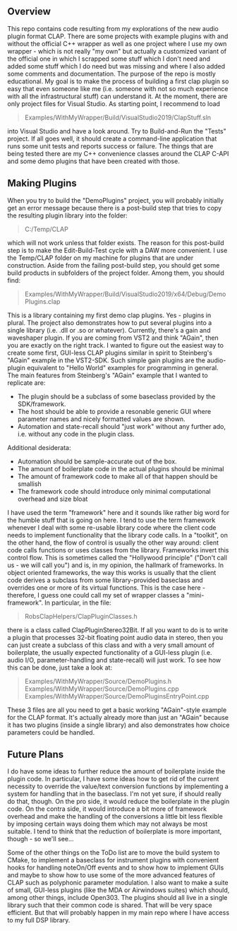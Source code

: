 Overview
--------

This repo contains code resulting from my explorations of the new audio plugin format CLAP. There 
are some projects with example plugins with and without the official C++ wrapper as well as one 
project where I use my own wrapper - which is not really "my own" but actually a customized variant 
of the official one in which I scrapped some stuff which I don't need and added some stuff which I 
do need but was missing and where I also added some comments and documentation. The purpose of the 
repo is mostly educational. My goal is to make the process of building a first clap plugin so easy 
that even someone like me (i.e. someone with not so much experience with all the infrastructural 
stuff) can understand it. At the moment, there are only project files for Visual Studio. As starting
point, I recommend to load

> Examples/WithMyWrapper/Build/VisualStudio2019/ClapStuff.sln

into Visual Studio and have a look around. Try to Build-and-Run the "Tests" project. If all goes 
well, it should create a command-line application that runs some unit tests and reports success or 
failure. The things that are being tested there are my C++ convenience classes around the CLAP C-API 
and some demo plugins that have been created with those.


Making Plugins
--------------

When you try to build the "DemoPlugins" project, you will probably initially get an error message 
because there is a post-build step that tries to copy the resulting plugin library into the folder:
 
> C:/Temp/CLAP  

which will not work unless that folder exists. The reason for this post-build step is to make the 
Edit-Build-Test cycle with a DAW more convenient. I use the Temp/CLAP folder on my machine for 
plugins that are under construction. Aside from the failing post-build step, you should get some 
build products in subfolders of the project folder. Among them, you should find:

> Examples/WithMyWrapper/Build/VisualStudio2019/x64/Debug/DemoPlugins.clap

This is a library containing my first demo clap plugins. Yes - plugins in plural. The project also 
demonstrates how to put several plugins into a single library (i.e. .dll or .so or whatever). 
Currently, there's a gain and waveshaper plugin. If you are coming from VST2 and think "AGain", then 
you are exactly on the right track. I wanted to figure out the easiest way to create some first, 
GUI-less CLAP plugins similar in spirit to Steinberg's "AGain" example in the VST2-SDK. Such simple 
gain plugins are the audio-plugin equivalent to "Hello World" examples for programming in general.
The main features from Steinberg's "AGain" example that I wanted to replicate are:

  - The plugin should be a subclass of some baseclass provided by the SDK/framework.
  - The host should be able to provide a resonable generic GUI where parameter names and nicely 
    formatted values are shown.
  - Automation and state-recall should "just work" without any further ado, i.e. without any code in
    the plugin class.
 
Additional desiderata:

  - Automation should be sample-accurate out of the box.
  - The amount of boilerplate code in the actual plugins should be minimal
  - The amount of framework code to make all of that happen should be smallish
  - The framework code should introduce only minimal computational overhead and size bloat

I have used the term "framework" here and it sounds like rather big word for the humble stuff that 
is going on here. I tend to use the term framework whenever I deal with some re-usable library code 
where the client code needs to implement functionality that the library code calls. In a "toolkit",
on the other hand, the flow of control is usually the other way around: client code calls functions 
or uses classes from the library. Frameworks invert this control flow. This is sometimes called the 
"Hollywood principle" ("Don't call us - we will call you") and is, in my opinion, the hallmark of 
frameworks. In object oriented frameworks, the way this works is usually that the client code 
derives a subclass from some library-provided baseclass and overrides one or more of its virtual 
functions. This is the case here - therefore, I guess one could call my set of wrapper classes a 
"mini-framework". In particular, in the file:

> RobsClapHelpers/ClapPluginClasses.h

there is a class called ClapPluginStereo32Bit. If all you want to do is to write a plugin that 
processes 32-bit floating point audio data in stereo, then you can just create a subclass of this
class and with a very small amount of boilerplate, the usually expected functionality of a 
GUI-less plugin (i.e. audio I/O, parameter-handling and state-recall) will just work. To see how 
this can be done, just take a look at:

> Examples/WithMyWrapper/Source/DemoPlugins.h  
> Examples/WithMyWrapper/Source/DemoPlugins.cpp  
> Examples/WithMyWrapper/Source/DemoPluginsEntryPoint.cpp

These 3 files are all you need to get a basic working "AGain"-style example for the CLAP format. 
It's actually already more than just an "AGain" because it has two plugins (inside a single 
library) and also demonstrates how choice parameters could be handled.


Future Plans
------------

I do have some ideas to further reduce the amount of boilerplate inside the plugin code. In 
particular, I have some ideas how to get rid of the current necessity to override the value/text
conversion functions by implementing a system for handling that in the baseclass. I'm not yet sure,
if should really do that, though. On the pro side, it would reduce the boilerplate in the plugin 
code. On the contra side, it would introduce a bit more of framework overhead and make the handling 
of the conversions a little bit less flexible by imposing certain ways doing them which may not 
always be most suitable. I tend to think that the reduction of boilerplate is more important, 
though - so we'll see...

Some of the other things on the ToDo list are to move the build system to CMake, to implement a 
baseclass for instrument plugins with convenient hooks for handling noteOn/Off events and to show 
how to implement GUIs and maybe to show how to use some of the more advanced features of CLAP such 
as polyphonic parameter modulation. I also want to make a suite of small, GUI-less plugins (like 
the MDA or Airwindows suites) which should, among other things, include Open303. The plugins should
all live in a single library such that their common code is shared. That will be very space 
efficient. But that will probably happen in my main repo where I have access to my full DSP library.